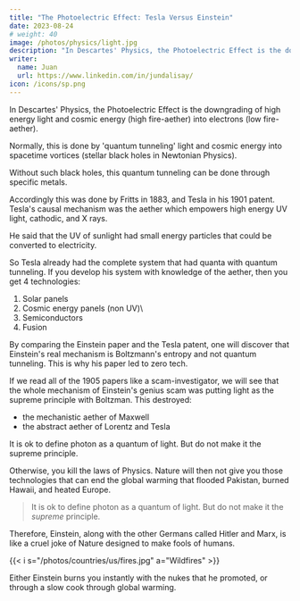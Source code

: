 ```yaml
---
title: "The Photoelectric Effect: Tesla Versus Einstein"
date: 2023-08-24
# weight: 40
image: /photos/physics/light.jpg
description: "In Descartes' Physics, the Photoelectric Effect is the downgrading of high energy light and cosmic energy (high fire-aether) into electrons (low fire-aether)"
writer:
  name: Juan
  url: https://www.linkedin.com/in/jundalisay/
icon: /icons/sp.png
---
```




In Descartes' Physics, the Photoelectric Effect is the downgrading of high energy light and cosmic energy (high fire-aether) into electrons (low fire-aether).

Normally, this is done by 'quantum tunneling' light and cosmic energy into spacetime vortices (stellar black holes in Newtonian Physics).

Without such black holes, this quantum tunneling can be done through specific metals. 

Accordingly this was done by Fritts in 1883, and Tesla in his 1901 patent. Tesla's causal mechanism was the aether which empowers high energy UV light, cathodic, and X rays. 

He said that the UV of sunlight had small energy particles that could be converted to electricity.

So Tesla already had the complete system that had quanta with quantum tunneling. If you develop his system with knowledge of the aether, then you get 4 technologies: 

1. Solar panels
2. Cosmic energy panels (non UV)\
3. Semiconductors
4. Fusion

By comparing the Einstein paper and the Tesla patent, one will discover that Einstein's real mechanism is Boltzmann's entropy and not quantum tunneling. This is why his paper led to zero tech. 

If we read all of the 1905 papers like a scam-investigator, we will see that the whole mechanism of Einstein's genius scam was putting light as the supreme principle with Boltzman. This destroyed:
- the mechanistic aether of Maxwell
- the abstract aether of Lorentz and Tesla

It is ok to define photon as a quantum of light. But do not make it the supreme principle.

Otherwise, you kill the laws of Physics. Nature will then not give you those technologies that can end the global warming that flooded Pakistan, burned Hawaii, and heated Europe.

> It is ok to define photon as a quantum of light. But do not make it the *supreme* principle.

Therefore, Einstein, along with the other Germans called Hitler and Marx, is like a cruel joke of Nature designed to make fools of humans.

{{< i s="/photos/countries/us/fires.jpg" a="Wildfires" >}}


Either Einstein burns you instantly with the nukes that he promoted, or through a slow cook through global warming.




